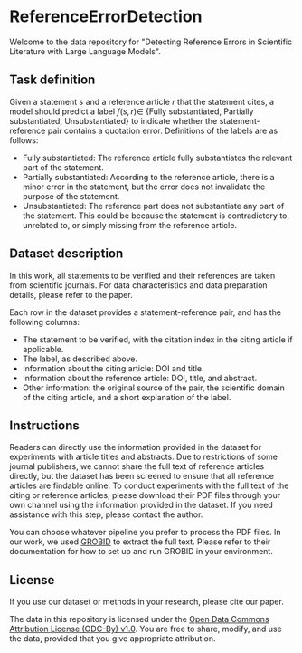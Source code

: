 # ReferenceErrorDetection

Welcome to the data repository for "Detecting Reference Errors in Scientific Literature with Large Language Models".

## Task definition

Given a statement $s$ and a reference article $r$ that the statement cites, a model should predict a label $f(s,r)\in$ \{Fully substantiated, Partially substantiated, Unsubstantiated\} to indicate whether the statement-reference pair contains a quotation error. Definitions of the labels are as follows:
- Fully substantiated: The reference article fully substantiates the relevant part of the statement.
- Partially substantiated: According to the reference article, there is a minor error in the statement, but the error does not invalidate the purpose of the statement.
- Unsubstantiated: The reference part does not substantiate any part of the statement. This could be because the statement is contradictory to, unrelated to, or simply missing from the reference article.

## Dataset description

In this work, all statements to be verified and their references are taken from scientific journals. For data characteristics and data preparation details, please refer to the paper.

Each row in the dataset provides a statement-reference pair, and has the following columns:
- The statement to be verified, with the citation index in the citing article if applicable.
- The label, as described above.
- Information about the citing article: DOI and title.
- Information about the reference article: DOI, title, and abstract.
- Other information: the original source of the pair, the scientific domain of the citing article, and a short explanation of the label.

## Instructions

Readers can directly use the information provided in the dataset for experiments with article titles and abstracts. Due to restrictions of some journal publishers, we cannot share the full text of reference articles directly, but the dataset has been screened to ensure that all reference articles are findable online. To conduct experiments with the full text of the citing or reference articles, please download their PDF files through your own channel using the information provided in the dataset. If you need assistance with this step, please contact the author.

You can choose whatever pipeline you prefer to process the PDF files. In our work, we used [GROBID](https://github.com/kermitt2/grobid) to extract the full text. Please refer to their documentation for how to set up and run GROBID in your environment.

## License

If you use our dataset or methods in your research, please cite our paper.

The data in this repository is licensed under the [Open Data Commons Attribution License (ODC-By) v1.0](https://opendatacommons.org/licenses/by/1-0/). You are free to share, modify, and use the data, provided that you give appropriate attribution.
